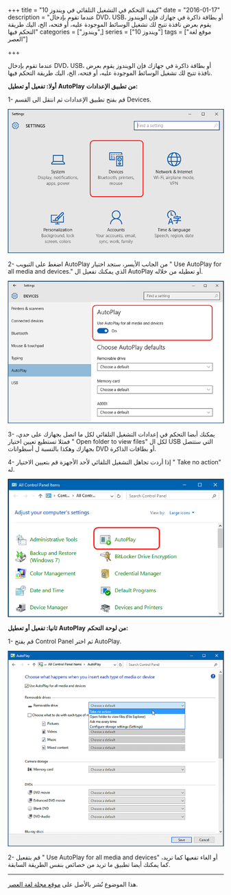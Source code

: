 +++
title = "كيفية التحكم في التشغيل التلقائي في ويندوز 10"
date = "2016-01-17"
description = "عندما تقوم بإدخال DVD، USB، أو بطاقة ذاكرة في جهازك فإن الويندوز يقوم بعرض نافذة تتيح لك تشغيل الوسائط الموجودة عليه، أو فتحه، الخ، اليك طريقة التحكم فيها"
categories = ["ويندوز",]
series = ["ويندوز 10"]
tags = ["موقع لغة العصر"]

+++

عندما تقوم بإدخال DVD، USB، أو بطاقة ذاكرة في جهازك فإن الويندوز يقوم بعرض نافذة تتيح لك تشغيل الوسائط الموجودة عليه، أو فتحه، الخ، اليك طريقة التحكم فيها.

**أولا: تفعيل أو تعطيل** **AutoPlay** **من تطبيق الإعدادات:**

1- قم بفتح تطبيق الإعدادات ثم انتقل الى القسم Devices.

![1](images/2016-635886321723685638-368.png)

2- اضغط على التبويب AutoPlay من الجانب الأيسر، ستجد اختيار " Use AutoPlay for all media and devices." الذي يمكنك تفعيل ال AutoPlay أو تعطيله من خلاله.

![2](images/2016-635886321827738305-773.png)

3- يمكنك أبضا التحكم في إعدادات التشغيل التلقائي لكل ما اتصل بجهازك على حدي، فمثلا تستطيع تعيين اختيار " Open folder to view files" لكل ال USB التي ستتصل بجهازك وهكذا بالنسبة ل أسطوانات DVD أو بطاقات الذاكرة.

4- إذا أردت تجاهل التشغيل التلقائي لأحد الأجهزة قم بتعيين الاختيار " Take no action" له.

![4](images/2016-635886322187008608-700.png)

**ثانيا: تفعيل أو تعطيل** **AutoPlay** **من لوحة التحكم:**

1- قم بفتح Control Panel ثم اختر AutoPlay.

![5](images/2016-635886322959837562-983.png)

2- قم بتفعيل " Use AutoPlay for all media and devices" أو الغاء تفعيها كما تريد، كما يمكنك أيضا تطبيق ما تريد من خصائص بنفس الطريقة السابقة.

---

هذا الموضوع نٌشر باﻷصل على [موقع مجلة لغة العصر](http://aitmag.ahram.org.eg/News/40396/%D8%AF%D8%B1%D9%88%D8%B3/%D8%B4%D8%B1%D8%AD-%D9%88%D8%AA%D8%B9%D9%84%D9%8A%D9%85/%D8%B7%D8%B1%D9%8A%D9%82%D8%A9-%D8%B3%D8%AD%D8%B1%D9%8A%D8%A9-%D9%84%D8%A5%D9%8A%D9%82%D8%A7%D9%81-%D8%AA%D8%AD%D8%AF%D9%8A%D8%AB%D8%A7%D8%AA-%D9%88%D9%8A%D9%86%D8%AF%D9%88%D8%B2--%D8%A7%D9%84%D8%AA%D9%84%D9%82%D8%A7%D8%A6%D9%8A%D8%A9.aspx).
